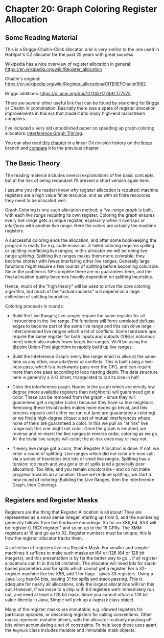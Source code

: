 # Chapter 20: Graph Coloring Register Allocation

## Some Reading Material 

This is a Briggs-Chaitin-Click allocator, and is very similar to the one used
in HotSpot's C2 allocator for the past 25 years with great success.

Wikipedia has a nice overview of register allocation in general: https://en.wikipedia.org/wiki/Register_allocation

Chaitin's original: https://en.wikipedia.org/wiki/Register_allocation#CITEREFChaitin1982

Briggs additions: https://dl.acm.org/doi/10.1145/177492.177575

There are several other useful link that can be found by searching for Briggs
or Chaitin in combination.  Basically there was a spate of register allocation
improvements in this era that made it into many high-end mainstream compilers.

I've included a very old unpublished paper on speeding up graph coloring
allocators: [Interference Graph Triming](docs/ifg_trim.pdf).


You can also read [this chapter](https://github.com/SeaOfNodes/Simple/tree/linear-chapter20) in a linear Git revision history on the [linear](https://github.com/SeaOfNodes/Simple/tree/linear) branch and [compare](https://github.com/SeaOfNodes/Simple/compare/linear-chapter19...linear-chapter20) it to the previous chapter.


## The Basic Theory

The reading material includes several explainations of the basic concepts, but
at the risk of being redundant I'll present a short version again here.

I assume you (the reader) know *why* register allocation is required: machine
registers are a high value finite resource, and as with all finite resources
they need to be allocated well.

Graph Coloring is one such allocation method; a *live-range graph* is built,
with each *live range* requiring its own register.  Coloring the graph ensures
every live range gets a unique register, especially when it overlaps or
*interferes* with another live range.  Here the colors are actually the machine
registers.  

A successful coloring ends the allocation, and after some bookkeeping the
program is ready for e.g. code emission.  A failed coloring requires spilling
or splitting conflicting live ranges; in this allocator we will be doing live
range *splitting*.  Splitting live ranges makes them more colorable; they
become shorter with fewer interfering other live ranges.  Generally large
functions might require a few rounds of splitting before becoming colorable.
Since the problem is NP-complete there are no guarantees here, and the final
allocation quality becomes heavily dependent on splitting heuristics.

Hence, much of the "high theory" will be used to drive the core coloring
algorithm, but much of the "actual success" will depend on a large collection
of splitting heuristics.

Coloring proceeds in rounds:

- Build the Live Ranges; live ranges require the same register for all
  instructions in the live range.  Phi functions will force unrelated def/use
  edges to become part of the same live range and this can drive large
  interconnected live ranges which a lot of conflicts.  Some hardware ops
  require the same register for both inputs and outputs (X86 is notorious here)
  which also makes fewer larger live ranges.  We'll be using the disjoint
  Union-Find algorithm to rapidly build up live ranges.
  
- Build the Inteference Graph: every live range which is alive at the same time
  as any other, now *interferes* or conflicts.  This is built using a live-ness
  pass, which is a backwards pass over the CFG, and can require more than one
  pass according to loop nesting depth.  The data structure here is generally a
  2-D bitset, triangulated to cut its size in half.
  
- Color the interference graph.  Nodes in the graph which are strictly low
  degree (more available registers than neighbors) will guaranteed get a color.
  These can be removed from the graph - since they will guaranteed get a
  register (color) because they have so few neighbors.  Removing these trivial
  nodes makes more nodes go trivial, and this process repeats until either we
  run out (and are guaranteed a coloring) or we find a high-degree clique: a
  set of mutual interferences where none of them are guaranteed a color.  In
  this we pull an "at risk" live range out; this one might not color.  Once the
  graph is emptied, we reverse and re-insert the live ranges in reverse order,
  coloring as we go.  All the trivial live ranges will color; the at-risk ones
  may or may not.

- If every live range got a color, then Register Allocation is done.  If not,
  we enter a round of splitting.  Live ranges which did not color are now split
  via a series of heuristics into lots of small live ranges.  Splitting has a
  tension: too much and you got a lot of spills (and a generally poor
  allocation).  Too little, and you remain uncolorable - and do not make
  progress towards an allocation.  Once we're done splitting, we start a new
  round of coloring (Building the Live Ranges, then the Interference Graph,
  then Coloring).


## Registers and Register Masks

Registers are the thing that Register Allocation is all about!  They are
represented as a small dense integer, starting up from 0, and the numbering
generally follows from the hardware encodings.  So for an X86_64, RAX will be
register 0, RCX register 1 and so on up to the 16 GPRs.  The XMM registers at
16 and go up to 32.  Register numbers must be unique; this is how the register
allocator tracks them.

A collection of registers live in a Register Mask.  For smaller and simpler
machines it suffices to make such masks an i64 or i128 (64 or 128 bit
integers), and this presentation is by far the better way to go... if all
register allocations can fit in this bit limitation.  The allocator will need
bits for stack-based parameters and for splits which cannot get a register.
For a 32-register machine like the X86, add 1 for flags - gives 33 registers.
Using a Java `long` has 64 bits, leaving 31 for spills and stack passing.  This
is adequate for nearly all allocations; only the largest allocations will run
this out.  However, if we move to a chip with 64 registers we'll immediately
run out, and need at least a 128 bit mask.  Since you cannot *return* a 128
bit value directly in Java, Simple will pick up a `RegMask` class object.

Many of the register masks are immutable; e.g. allowed registers for particular
opcodes, or describing registers for calling conventions.  Other masks
represent mutable bitsets, with the allocator routinely masking off bits when
accumulating a set of constraints.  To help keep these uses apart, the
`RegMask` class includes mutable and immutable mask objects.

